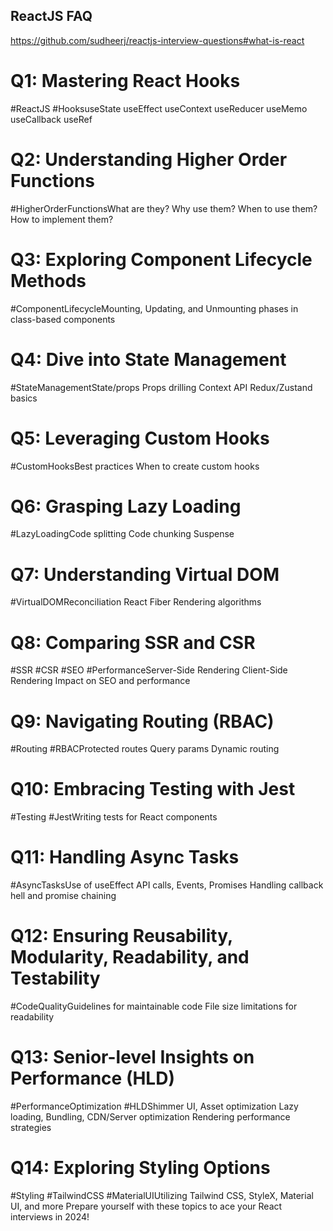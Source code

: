 ## ReactJS FAQ

https://github.com/sudheerj/reactjs-interview-questions#what-is-react

# Q1: Mastering React Hooks
#ReactJS #HooksuseState
useEffect
useContext
useReducer
useMemo
useCallback
useRef

# Q2: Understanding Higher Order Functions
#HigherOrderFunctionsWhat are they?
Why use them?
When to use them?
How to implement them?

# Q3: Exploring Component Lifecycle Methods
#ComponentLifecycleMounting, Updating, and Unmounting phases in class-based components

# Q4: Dive into State Management
#StateManagementState/props
Props drilling
Context API
Redux/Zustand basics

# Q5: Leveraging Custom Hooks
#CustomHooksBest practices
When to create custom hooks

# Q6: Grasping Lazy Loading
#LazyLoadingCode splitting
Code chunking
Suspense

# Q7: Understanding Virtual DOM
#VirtualDOMReconciliation
React Fiber
Rendering algorithms

# Q8: Comparing SSR and CSR
#SSR #CSR #SEO #PerformanceServer-Side Rendering
Client-Side Rendering
Impact on SEO and performance

# Q9: Navigating Routing (RBAC)
#Routing #RBACProtected routes
Query params
Dynamic routing

# Q10: Embracing Testing with Jest
#Testing #JestWriting tests for React components

# Q11: Handling Async Tasks
#AsyncTasksUse of useEffect
API calls, Events, Promises
Handling callback hell and promise chaining


# Q12: Ensuring Reusability, Modularity, Readability, and Testability
#CodeQualityGuidelines for maintainable code
File size limitations for readability

# Q13: Senior-level Insights on Performance (HLD)
#PerformanceOptimization #HLDShimmer UI, Asset optimization
Lazy loading, Bundling, CDN/Server optimization
Rendering performance strategies

# Q14: Exploring Styling Options
#Styling #TailwindCSS #MaterialUIUtilizing Tailwind CSS, StyleX, Material UI, and more
Prepare yourself with these topics to ace your React interviews in 2024!